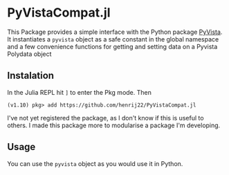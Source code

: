 # PyVistaCompat.jl

This Package provides a simple interface with the Python package [PyVista](https://www.pyvista.org/). 
It instantiates a `pyvista` object as a safe constant in the global namespace and a few convenience functions for getting and setting data on a Pyvista Polydata object

## Instalation
In the Julia REPL hit `]` to enter the Pkg mode. Then
```julia-repl
(v1.10) pkg> add https://github.com/henrij22/PyVistaCompat.jl
```
I've not yet registered the package, as I don't know if this is useful to others. I made this package more to modularise a package I'm developing.

## Usage
You can use the `pyvista` object as you would use it in Python. 
